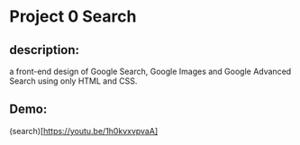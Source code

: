 # Project 0 Search

## description:
a front-end design of Google Search, Google Images and Google Advanced Search using only HTML and CSS.

## Demo:
(search)[https://youtu.be/1h0kvxvpvaA]
